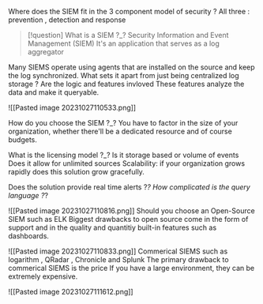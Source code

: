Where does the SIEM fit in the 3 component model of security ?
All three : prevention , detection and response

>[!question] What is a SIEM ?_?
Security Information and Event Management (SIEM)
It's an application that serves as a log aggregator

Many SIEMS operate using agents that are installed on the source and keep the log synchronized. 
What sets it apart from just being centralized log storage ?
Are the logic and features invloved 
These features analyze the data and make it queryable.

![[Pasted image 20231027110533.png]]

How do you choose the SIEM ?_?
You have to factor in the size of your organization, whether there'll be a dedicated resource and of course budgets.

What is the licensing model ?_?
Is it storage based or volume of events 
Does it allow for unlimited sources
Scalability: if your organization grows rapidly does this solution grow gracefully.

Does the solution provide real time alerts ?_?
How complicated is the query language ?_?


![[Pasted image 20231027110816.png]]
Should you choose an Open-Source SIEM such as ELK 
Biggest drawbacks to open source come in the form of support and in the quality and quantitiy built-in features such as dashboards.


![[Pasted image 20231027110833.png]]
Commerical SIEMS such as logarithm , QRadar , Chronicle and Splunk
The primary drawback to commerical SIEMS is the price
If you have a large environment, they can be extremely expensive. 


![[Pasted image 20231027111612.png]]

